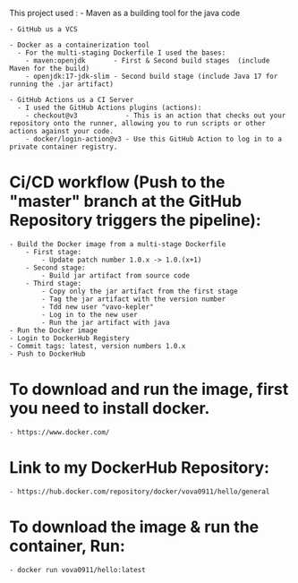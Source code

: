   This project used :
    - Maven as a building tool for the java code
    
    - GitHub us a VCS 
    
    - Docker as a containerization tool
      - For the multi-staging Dockerfile I used the bases:
        - maven:openjdk       - First & Second build stages  (include Maven for the build)
        - openjdk:17-jdk-slim - Second build stage (include Java 17 for running the .jar artifact)
        
    - GitHub Actions us a CI Server
      - I used the GitHub Actions plugins (actions):
        - checkout@v3            - This is an action that checks out your repository onto the runner, allowing you to run scripts or other actions against your code.
        - docker/login-action@v3 - Use this GitHub Action to log in to a private container registry.
        
        
# Ci/CD workflow (Push to the "master" branch at the GitHub Repository triggers the pipeline):
    - Build the Docker image from a multi-stage Dockerfile
        - First stage:
            - Update patch number 1.0.x -> 1.0.(x+1)
        - Second stage: 
            - Build jar artifact from source code
        - Third stage: 
            - Copy only the jar artifact from the first stage
            - Tag the jar artifact with the version number
            - Tdd new user "vavo-kepler"
            - Log in to the new user
            - Run the jar artifact with java
    - Run the Docker image 
    - Login to DockerHub Registery 
    - Commit tags: latest, version numbers 1.0.x
    - Push to DockerHub

# To download and run the image, first you need to install docker.
    - https://www.docker.com/
    
# Link to my DockerHub Repository:
    - https://hub.docker.com/repository/docker/vova0911/hello/general

# To download the image & run the container, Run:
    - docker run vova0911/hello:latest

